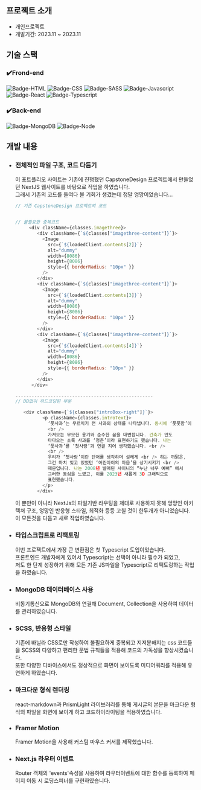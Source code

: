 ## 프로젝트 소개

- 개인프로젝트
- 개발기간: 2023.11 ~ 2023.11

## 기술 스택

### ✔️Frond-end

![Badge-HTML](../badges/badge-html.svg)
![Badge-CSS](../badges/badge-css.svg)
![Badge-SASS](../badges/badge-sass.svg)
![Badge-Javascript](../badges/badge-javascript.svg)
![Badge-React](../badges/badge-react.svg)
![Badge-Typescript](../badges/badge-typescript.svg)

### ✔️Back-end

![Badge-MongoDB](../badges/badge-mongodb.svg)
![Badge-Node](../badges/badge-node.svg)

## 개발 내용

- ### 전체적인 파일 구조, 코드 다듬기

  이 포트폴리오 사이트는 기존에 진행했던 CapstoneDesign 프로젝트에서 만들었던 NextJS 웹사이트를 바탕으로 작업을 하였습니다.  
  그래서 기존의 코드를 들여다 볼 기회가 생겼는데 정말 엉망이었습니다...

  ```js
  // 기존 CapstoneDesign 프로젝트의 코드


  // 불필요한 중복코드
       <div className={classes.imagethree}>
          <div className={`${classes["imagethree-content"]}`}>
            <Image
              src={`${loadedClient.contents[2]}`}
              alt="dummy"
              width={8086}
              height={8086}
              style={{ borderRadius: "10px" }}
            />
          </div>
          <div className={`${classes["imagethree-content"]}`}>
            <Image
              src={`${loadedClient.contents[3]}`}
              alt="dummy"
              width={8086}
              height={8086}
              style={{ borderRadius: "10px" }}
            />
          </div>
          <div className={`${classes["imagethree-content"]}`}>
            <Image
              src={`${loadedClient.contents[4]}`}
              alt="dummy"
              width={8086}
              height={8086}
              style={{ borderRadius: "10px" }}
            />
          </div>
        </div>

  ---------------------------------------------------
  // DB없이 하드코딩된 부분

     <div className={`${classes["introBox-right"]}`}>
            <p className={classes.introText}>
              ‘풋사과’는 무르익기 전 사과의 상태를 나타냅니다. 동시에 ‘풋풋함’이
              <br />
              가져오는 무모한 용기와 순수한 꿈을 대변합니다. 건축가 안도
              타다오는 초록 사과를 ‘청춘’이라 표현하기도 했습니다. 나는
              ‘풋사과’를 ‘첫사랑’과 연결 지어 생각했습니다. <br />
              <br />
              우리가 ‘첫사랑’이란 단어를 생각하며 설레게 <br /> 하는 까닭은,
              그건 마치 잊고 있었던 ‘어린아이의 마음’을 상기시키기 <br />
              때문입니다. 나는 2008년 발매된 샤이니의 “누난 너무 예뻐” 에서
              그러한 동심을 느꼈고, 이를 2023년 새롭게 3D 그래픽으로
              표현했습니다.
            </p>
          </div>
  ```

  이 뿐만이 아니라 NextJs의 파일기반 라우팅을 제대로 사용하지 못해 엉망인 아키텍쳐 구조, 엉망인 반응형 스타일, 최적화 등등 고칠 것이 한두개가 아니었습니다.  
  이 모든것을 다듬고 새로 작업하였습니다.

- ### 타입스크립트로 리팩토링

  이번 프로젝트에서 가장 큰 변환점은 첫 Typescript 도입이었습니다.  
  프론트엔드 개발자에게 있어서 Typescript는 선택이 아니라 필수가 되었고,  
  저도 한 단계 성장하기 위해 모든 기존 JS파일을 Typescript로 리팩토링하는 작업을 하였습니다.

- ### MongoDB 데이터베이스 사용

  비동기통신으로 MongoDB와 연결해 Document, Collection을 사용하여 데이터를 관리하였습니다.

- ### SCSS, 반응형 스타일

  기존에 바닐라 CSS로만 작성하여 불필요하게 중복되고 지저분해지는 css 코드들을 SCSS의 다양하고 편리한 문법 규칙들을 적용해 코드의 가독성을 향상시켰습니다.  
  또한 다양한 디바이스에서도 정상적으로 화면이 보이도록 미디어쿼리를 적용해 유연하게 하였습니다.

- ### 마크다운 형식 렌더링

  react-markdown과 PrismLight 라이브러리를 통해 게시글의 본문을 마크다운 형식의 파일을 화면에 보이게 하고 코드하이라이팅을 적용하였습니다.

- ### Framer Motion

  Framer Motion을 사용해 커스텀 마우스 커서를 제작했습니다.

- ### Next.js 라우터 이벤트

  Router 객체의 'events'속성을 사용하여 라우터이벤트에 대한 함수를 등록하여 페이지 이동 시 로딩스피너를 구현하였습니다.

